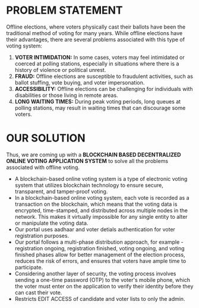 PROBLEM STATEMENT
========
Offline elections, where voters physically cast their ballots have been the traditional method of voting for many years. While offline elections have their advantages, there are several problems associated with this type of voting system:
1. <b>VOTER INTIMIDATION:</b> In some cases, voters may feel intimidated or coerced at polling stations, especially in situations where there is a history of violence or political unrest.
2. <b>FRAUD:</b> Offline elections are susceptible to fraudulent activities, such as ballot stuffing, vote buying, and voter impersonation.
3. <b>ACCESSIBILITY:</b> Offline elections can be challenging for individuals with disabilities or those living in remote areas.
4. <b>LONG WAITING TIMES:</b> During peak voting periods, long queues at polling stations, may result in waiting times that can discourage some voters.

OUR SOLUTION
=====
Thus, we are coming up with a <b>BLOCKCHAIN BASED DECENTRALIZED ONLINE VOTING APPLICATION SYSTEM</b> to solve all the problems associated with offline voting.
- A blockchain-based online voting system is a type of electronic voting system that utilizes blockchain technology to ensure secure, transparent, and tamper-proof voting.
- In a blockchain-based online voting system, each vote is recorded as a transaction on the blockchain, which means that the voting data is encrypted, time-stamped, and distributed across multiple nodes in the network. This makes it virtually impossible for any single entity to alter or manipulate the voting data.
- Our portal uses aadhaar and voter detials authentication for voter registration purposes.
- Our portal follows a multi-phase distribution approach, for example - registration ongoing, registration finished, voting ongoing, and voting finished phases allow for better management of the election process, reduces the risk of errors, and ensures that voters have ample time to participate.
- Considering another layer of security, the voting process involves sending a one-time password (OTP) to the voter's mobile phone, which the voter must enter on the application to verify their identity before they can cast their vote.
- Restricts EDIT ACCESS of candidate and voter lists to only the admin.
